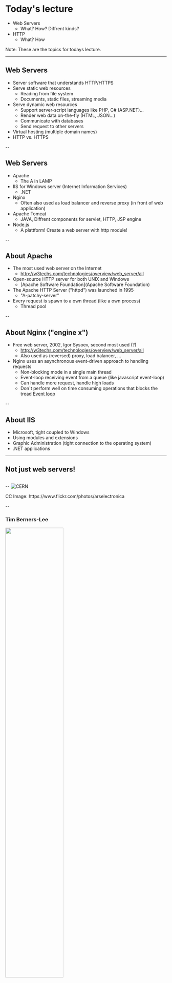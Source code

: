 <!-- Start -->
# Today's lecture <!-- {_style="font-size:140%"} -->
* Web Servers
  * What? How? Diffrent kinds?
* HTTP
  * What? How

Note:
These are the topics for todays lecture.


---
## Web Servers

* Server software that understands HTTP/HTTPS
* Serve static web resources
  * Reading from file system
  * Documents, static files, streaming media
* Serve dynamic web resources
  * Support server-script languages like PHP, C# (ASP.NET)...
  * Render web data on-the-fly (HTML, JSON...)
  * Communicate with databases
  * Send request to other servers
* Virtual hosting (multiple domain names)
* HTTP vs. HTTPS


--
## Web Servers

* Apache
  * The A in LAMP
* IIS for Windows server (Internet Information Services)
  * .NET
* Nginx
  * Often also used as load balancer and reverse proxy (in front of web application)
* Apache Tomcat
  * JAVA, Diffrent components for servlet, HTTP, JSP engine
* Node.js
  * A plattform! Create a web server with http module!


--
## About Apache
* The most used web server on the Internet
  * http://w3techs.com/technologies/overview/web_server/all
* Open-source HTTP server for both UNIX and Windows
  * [Apache Software Foundation](Apache Software Foundation)
* The Apache HTTP Server ("httpd") was launched in 1995
  * "A-patchy-server"
* Every request is spawn to a own thread (like a own process)
  * Thread pool


--
## About Nginx ("engine x")
* Free web server, 2002, Igor Sysoev, second most used (?)
  * http://w3techs.com/technologies/overview/web_server/all
  * Also used as (reversed) proxy, load balancer, ...
* Nginx uses an asynchronous event-driven approach to handling requests
  * Non-blocking mode in a single main thread
  * Event-loop receiving event from a queue (like javascript event-loop)
  * Can handle more request, handle high loads
  * Don´t perform well on time consuming operations that blocks the tread
[Event loop](https://assets.wp.nginx.com/wp-content/uploads/2015/06/NGINX-Event-Loop2-e1434744201287.png)


--
## About IIS
* Microsoft, tight coupled to Windows
* Using modules and extensions
* Graphic Administration (tight connection to the operating system)
* .NET applications


---
## Not just web servers!
<img src="./images/server_farm.png" alt="">


--
![CERN](https://farm6.staticflickr.com/5226/5679904557_e3c1f784ce_b.jpg)
<p class="cc">CC Image: https://www.flickr.com/photos/arselectronica</p>


--
### Tim Berners-Lee
<img src="https://upload.wikimedia.org/wikipedia/commons/9/9d/Sir_Tim_Berners-Lee.jpg" alt="" width="60%" >
<p class="cc">Paul Clarke [CC BY-SA 4.0 (http://creativecommons.org/licenses/by-sa/4.0)], via Wikimedia Commons</p>


--
# TCP/IP
The web is an application running on the Internet <br />
HTTP is an application protocol running on the TCP/IP stack

<img src="./images/TCP_IP.png" width="60%" alt="">


--
## HTTP
* HTTP 0.9 (1991)
* HTTP 1.0 (1996)
* HTTP 1.1 (1997)
* HTTP 2 (May 2015)


--
### HTTP Methods (verbs)
*From Client to Server*

| *Verbs*        | *Actions*           |
| ------------- |-------------|
|GET | Get data; search result |
|POST | Create data |
|PUT | Update data |
|PATCH | Partial update of resource |
|DELETE | Delete a resource |
|HEAD | Just get headers |
|OPTIONS | Check what the server can do |


--
## Status codes - Server to client
* 1xx - Informational
 * 101 Switching Protocols
* 2xx - Successful
 * 200 OK, 201 Created, 204 No Content
* 3xx - Redirection
 * 302 Found (follow "Location"), 304 Not Modified
* 4xx - Client Error
 * 400 Bad request, 401 Unauthorized
* 5xx - Server Error
 * 500 Internal Server Error


--
## Requests and TCP connections
<img src="./images/pipeline.png" alt="" />
* Keep-Alive, Pipeline (HTTP 1.1)


--
## HTTP is old but it works great!!?

![traffic](images/traffic.png)


--
## So why do we need HTTP/2?
More bandwidth will speed things up!<br />  <br /><br />
![thinking](http://www.reactiongifs.com/r/ewis1.gif)


--
## Latency!
<img src="./images/latency_http2.png" alt="">


--
### HTTP/2
* Based on SPDY (Google)
* Internet Engineering Task Force (IETF)
* Supported by most browsers and servers
* May 14, 2015, Proposed standard [RFC 7540](https://tools.ietf.org/html/rfc7540)


--
### So whats new in HTTP/2?
* Multiplexing - one single TCP connection for many request
* Server push (not as in Web Sockets)
* Data Compression of HTTP Headers
* Binary data streams
* Priority flags

Ilya Grigorik - https://www.youtube.com/watch?v=yURLTwZ3ehk
